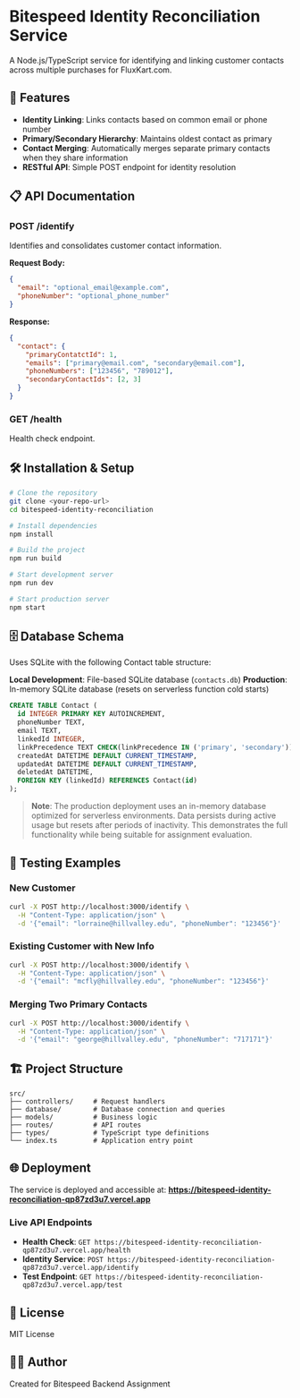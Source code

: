 # Bitespeed Identity Reconciliation Service

A Node.js/TypeScript service for identifying and linking customer contacts across multiple purchases for FluxKart.com.

## 🚀 Features

- **Identity Linking**: Links contacts based on common email or phone number
- **Primary/Secondary Hierarchy**: Maintains oldest contact as primary
- **Contact Merging**: Automatically merges separate primary contacts when they share information
- **RESTful API**: Simple POST endpoint for identity resolution

## 📋 API Documentation

### POST /identify

Identifies and consolidates customer contact information.

**Request Body:**

```json
{
  "email": "optional_email@example.com",
  "phoneNumber": "optional_phone_number"
}
```

**Response:**

```json
{
  "contact": {
    "primaryContatctId": 1,
    "emails": ["primary@email.com", "secondary@email.com"],
    "phoneNumbers": ["123456", "789012"],
    "secondaryContactIds": [2, 3]
  }
}
```

### GET /health

Health check endpoint.

## 🛠️ Installation & Setup

```bash
# Clone the repository
git clone <your-repo-url>
cd bitespeed-identity-reconciliation

# Install dependencies
npm install

# Build the project
npm run build

# Start development server
npm run dev

# Start production server
npm start
```

## 🗄️ Database Schema

Uses SQLite with the following Contact table structure:

**Local Development**: File-based SQLite database (`contacts.db`)
**Production**: In-memory SQLite database (resets on serverless function cold starts)

```sql
CREATE TABLE Contact (
  id INTEGER PRIMARY KEY AUTOINCREMENT,
  phoneNumber TEXT,
  email TEXT,
  linkedId INTEGER,
  linkPrecedence TEXT CHECK(linkPrecedence IN ('primary', 'secondary')),
  createdAt DATETIME DEFAULT CURRENT_TIMESTAMP,
  updatedAt DATETIME DEFAULT CURRENT_TIMESTAMP,
  deletedAt DATETIME,
  FOREIGN KEY (linkedId) REFERENCES Contact(id)
);
```

> **Note**: The production deployment uses an in-memory database optimized for serverless environments. Data persists during active usage but resets after periods of inactivity. This demonstrates the full functionality while being suitable for assignment evaluation.

## 🧪 Testing Examples

### New Customer

```bash
curl -X POST http://localhost:3000/identify \
  -H "Content-Type: application/json" \
  -d '{"email": "lorraine@hillvalley.edu", "phoneNumber": "123456"}'
```

### Existing Customer with New Info

```bash
curl -X POST http://localhost:3000/identify \
  -H "Content-Type: application/json" \
  -d '{"email": "mcfly@hillvalley.edu", "phoneNumber": "123456"}'
```

### Merging Two Primary Contacts

```bash
curl -X POST http://localhost:3000/identify \
  -H "Content-Type: application/json" \
  -d '{"email": "george@hillvalley.edu", "phoneNumber": "717171"}'
```

## 🏗️ Project Structure

```
src/
├── controllers/     # Request handlers
├── database/        # Database connection and queries
├── models/          # Business logic
├── routes/          # API routes
├── types/           # TypeScript type definitions
└── index.ts         # Application entry point
```

## 🌐 Deployment

The service is deployed and accessible at: **<https://bitespeed-identity-reconciliation-qp87zd3u7.vercel.app>**

### Live API Endpoints

- **Health Check**: `GET https://bitespeed-identity-reconciliation-qp87zd3u7.vercel.app/health`
- **Identity Service**: `POST https://bitespeed-identity-reconciliation-qp87zd3u7.vercel.app/identify`
- **Test Endpoint**: `GET https://bitespeed-identity-reconciliation-qp87zd3u7.vercel.app/test`

## 📝 License

MIT License

## 👨‍💻 Author

Created for Bitespeed Backend Assignment
